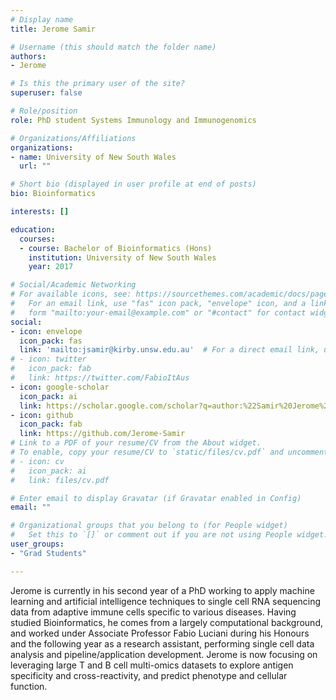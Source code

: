 ```yaml
---
# Display name
title: Jerome Samir

# Username (this should match the folder name)
authors: 
- Jerome

# Is this the primary user of the site?
superuser: false

# Role/position
role: PhD student Systems Immunology and Immunogenomics

# Organizations/Affiliations
organizations:
- name: University of New South Wales
  url: ""

# Short bio (displayed in user profile at end of posts)
bio: Bioinformatics

interests: []

education:
  courses:
  - course: Bachelor of Bioinformatics (Hons)
    institution: University of New South Wales
    year: 2017

# Social/Academic Networking
# For available icons, see: https://sourcethemes.com/academic/docs/page-builder/#icons
#   For an email link, use "fas" icon pack, "envelope" icon, and a link in the
#   form "mailto:your-email@example.com" or "#contact" for contact widget.
social:
- icon: envelope
  icon_pack: fas
  link: 'mailto:jsamir@kirby.unsw.edu.au'  # For a direct email link, use "mailto:test@example.org".
# - icon: twitter
#   icon_pack: fab
#   link: https://twitter.com/FabioItAus
- icon: google-scholar
  icon_pack: ai
  link: https://scholar.google.com/scholar?q=author:%22Samir%20Jerome%22
- icon: github
  icon_pack: fab
  link: https://github.com/Jerome-Samir
# Link to a PDF of your resume/CV from the About widget.
# To enable, copy your resume/CV to `static/files/cv.pdf` and uncomment the lines below.
# - icon: cv
#   icon_pack: ai
#   link: files/cv.pdf

# Enter email to display Gravatar (if Gravatar enabled in Config)
email: ""

# Organizational groups that you belong to (for People widget)
#   Set this to `[]` or comment out if you are not using People widget.
user_groups:
- "Grad Students"

---
```


Jerome is currently in his second year of a PhD working to apply machine learning and artificial intelligence techniques to single cell RNA sequencing data from adaptive immune cells specific to various diseases. Having studied Bioinformatics, he comes from a largely computational background, and worked under Associate Professor Fabio Luciani during his Honours and the following year as a research assistant, performing single cell data analysis and pipeline/application development. Jerome is now focusing on leveraging large T and B cell multi-omics datasets to explore antigen specificity and cross-reactivity, and predict phenotype and cellular function.